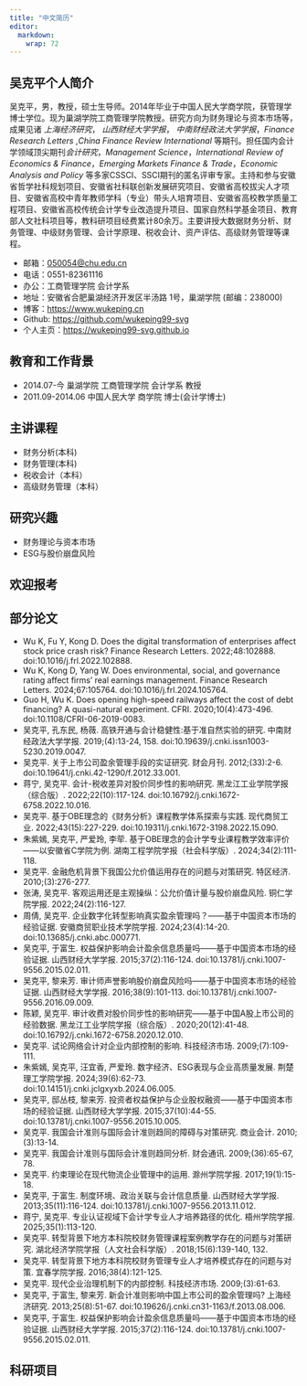 ```yaml
---
title: "中文简历"
editor: 
  markdown: 
    wrap: 72
---
```


## 吴克平个人简介

吴克平，男，教授，硕士生导师。2014年毕业于中国人民大学商学院，获管理学博士学位。现为巢湖学院工商管理学院教授。研究方向为财务理论与资本市场等，成果见诸 *上海经济研究*， *山西财经大学学报*， *中南财经政法大学学报*，*Finance Research Letters* ,*China Finance Review International* 等期刊。担任国内会计学领域顶尖期刊*会计研究*，*Management Science*，*International Review of Economics & Finance*，*Emerging Markets Finance & Trade*，*Economic Analysis and Policy* 等多家CSSCI、SSCI期刊的匿名评审专家。主持和参与安徽省哲学社科规划项目、安徽省社科联创新发展研究项目、安徽省高校拔尖人才项目、安徽省高校中青年教师学科（专业）带头人培育项目、安徽省高校教学质量工程项目、安徽省高校传统会计学专业改造提升项目、国家自然科学基金项目、教育部人文社科项目等，教科研项目经费累计80余万。主要讲授大数据财务分析、财务管理、中级财务管理、会计学原理、税收会计、资产评估、高级财务管理等课程。

- 邮箱：050054@chu.edu.cn
- 电话：0551-82361116
- 办公：工商管理学院 会计学系
- 地址：安徽省合肥巢湖经济开发区半汤路 1号，巢湖学院 (邮编：238000)
- 博客：<https://www.wukeping.cn>
- Github: <https://github.com/wukeping99-svg>
- 个人主页：<https://wukeping99-svg.github.io>

## 教育和工作背景

- 2014.07-今 巢湖学院 工商管理学院 会计学系 教授
- 2011.09-2014.06 中国人民大学 商学院 博士(会计学博士)


## 主讲课程
- 财务分析(本科)
- 财务管理(本科)
- 税收会计（本科）
- 高级财务管理（本科）

## 研究兴趣

- 财务理论与资本市场
- ESG与股价崩盘风险

## 欢迎报考





## 部分论文
- Wu K, Fu Y, Kong D. Does the digital transformation of enterprises affect stock price crash risk? Finance Research Letters. 2022;48:102888. doi:10.1016/j.frl.2022.102888.
- Wu K, Kong D, Yang W. Does environmental, social, and governance rating affect firms’ real earnings management. Finance Research Letters. 2024;67:105764. doi:10.1016/j.frl.2024.105764.
- Guo H, Wu K. Does opening high-speed railways affect the cost of debt financing? A quasi-natural experiment. CFRI. 2020;10(4):473-496. doi:10.1108/CFRI-06-2019-0083.
- 吴克平, 孔东民, 杨薇. 高铁开通与会计稳健性:基于准自然实验的研究. 中南财经政法大学学报. 2019;(4):13-24, 158. doi:10.19639/j.cnki.issn1003-5230.2019.0047.
- 吴克平. 关于上市公司盈余管理手段的实证研究. 财会月刊. 2012;(33):2-6. doi:10.19641/j.cnki.42-1290/f.2012.33.001.
- 蒋宁, 吴克平. 会计-税收差异对股价同步性的影响研究. 黑龙江工业学院学报（综合版）. 2022;22(10):117-124. doi:10.16792/j.cnki.1672-6758.2022.10.016.
- 吴克平. 基于OBE理念的《财务分析》课程教学体系探索与实践. 现代商贸工业. 2022;43(15):227-229. doi:10.19311/j.cnki.1672-3198.2022.15.090.
- 朱紫嫣, 吴克平, 严爱玲, 李荦. 基于OBE理念的会计学专业课程教学效率评价——以安徽省C学院为例. 湖南工程学院学报（社会科学版）. 2024;34(2):111-118.
- 吴克平. 金融危机背景下我国公允价值运用存在的问题与对策研究. 特区经济. 2010;(3):276-277.
- 张涛, 吴克平. 客观运用还是主观操纵：公允价值计量与股价崩盘风险. 铜仁学院学报. 2022;24(2):116-127.
- 周倩, 吴克平. 企业数字化转型影响真实盈余管理吗？——基于中国资本市场的经验证据. 安徽商贸职业技术学院学报. 2024;23(4):14-20. doi:10.13685/j.cnki.abc.000771.
- 吴克平, 于富生. 权益保护影响会计盈余信息质量吗——基于中国资本市场的经验证据. 山西财经大学学报. 2015;37(2):116-124. doi:10.13781/j.cnki.1007-9556.2015.02.011.
- 吴克平, 黎来芳. 审计师声誉影响股价崩盘风险吗——基于中国资本市场的经验证据. 山西财经大学学报. 2016;38(9):101-113. doi:10.13781/j.cnki.1007-9556.2016.09.009.
- 陈颖, 吴克平. 审计收费对股价同步性的影响研究——基于中国A股上市公司的经验数据. 黑龙江工业学院学报（综合版）. 2020;20(12):41-48. doi:10.16792/j.cnki.1672-6758.2020.12.010.
- 吴克平. 试论网络会计对企业内部控制的影响. 科技经济市场. 2009;(7):109-111.
- 朱紫嫣, 吴克平, 汪宜香, 严爱玲. 数字经济、ESG表现与企业高质量发展. 荆楚理工学院学报. 2024;39(6):62-73. doi:10.14151/j.cnki.jclgxyxb.2024.06.005.
- 吴克平, 邸丛枝, 黎来芳. 投资者权益保护与企业股权融资——基于中国资本市场的经验证据. 山西财经大学学报. 2015;37(10):44-55. doi:10.13781/j.cnki.1007-9556.2015.10.005.
- 吴克平. 我国会计准则与国际会计准则趋同的障碍与对策研究. 商业会计. 2010;(3):13-14.
- 吴克平. 我国会计准则与国际会计准则趋同分析. 财会通讯. 2009;(36):65-67, 78.
- 吴克平. 约束理论在现代物流企业管理中的运用. 滁州学院学报. 2017;19(1):15-18.
- 吴克平, 于富生. 制度环境、政治关联与会计信息质量. 山西财经大学学报. 2013;35(11):116-124. doi:10.13781/j.cnki.1007-9556.2013.11.012.
- 蒋宁, 吴克平. 专业认证视域下会计学专业人才培养路径的优化. 梧州学院学报. 2025;35(1):113-120.
- 吴克平. 转型背景下地方本科院校财务管理课程案例教学存在的问题与对策研究. 湖北经济学院学报（人文社会科学版）. 2018;15(6):139-140, 132.
- 吴克平. 转型背景下地方本科院校财务管理专业人才培养模式存在的问题与对策. 宜春学院学报. 2016;38(4):121-125.
- 吴克平. 现代企业治理机制下的内部控制. 科技经济市场. 2009;(3):61-63.
- 吴克平, 于富生, 黎来芳. 新会计准则影响中国上市公司的盈余管理吗? 上海经济研究. 2013;25(8):51-67. doi:10.19626/j.cnki.cn31-1163/f.2013.08.006.
- 吴克平, 于富生. 权益保护影响会计盈余信息质量吗——基于中国资本市场的经验证据. 山西财经大学学报. 2015;37(2):116-124. doi:10.13781/j.cnki.1007-9556.2015.02.011.





## 科研项目



<!-- ![](https://fig-lianxh.oss-cn-shenzhen.aliyuncs.com/LianxhHome.PNG) -->